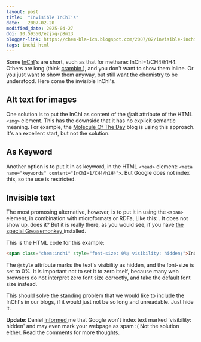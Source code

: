 ```yaml
---
layout: post
title:  "Invisible InChI's"
date:   2007-02-20
modified_date: 2025-04-27
doi: 10.59350/ezjxg-p8m13
blogger-link: https://chem-bla-ics.blogspot.com/2007/02/invisible-inchis.html
tags: inchi html
---
```


Some [InChI](http://www.iupac.org/inchi/)'s are short, such as that for methane: <span class="chem:inchi">InChI=1/CH4/h1H4</span>.
Others are long (think [crambin <i class="fa-solid fa-recycle fa-xs"></i>](http://chem-bla-ics.linkedchemistry.info/2006/03/31/inchis-in-latex-and-cdk-news.html)), and you don't
want to show them inline. Or you just want to show them anyway, but still want the chemistry to be understood. Here come the
invisible InChI's.

## Alt text for images

One solution is to put the InChI as content of the @alt attribute of the HTML `<img>` element. This has the downside that it
has no explicit semantic meaning. For example, the [Molecule Of The Day](http://scienceblogs.com/moleculeoftheday/) blog is using
this approach. It's an excellent start, but not the solution.

## As Keyword

Another option is to put it in as keyword, in the HTML `<head>` element: `<meta name="keywords" content="InChI=1/CH4/h1H4">`.
But Google does not index this, so the use is restricted.

## Invisible text

The most promosing alternative, however, is to put it in using the `<span>` element, in combination with microformats or RDFa,
Like this: <span class="chem:inchi" style="font-size: 0%; visibility: hidden;">InChI=1/CH4/h1H4</span>.
It does not show up, does it? But it is really there, as you would see, if you have
[the special Greasemonkey <i class="fa-solid fa-recycle fa-xs"></i>
](http://chem-bla-ics.linkedchemistry.info/2006/12/19/chemistry-in-html-greasemonkey-again.html) installed.

This is the HTML code for this example:

```html
<span class="chem:inchi" style="font-size: 0%; visibility: hidden;">InChI=1/CH4/h1H4</span>
```

The `@style` attribute marks the text's visibility as hidden, and the font-size is set to 0%. It is important not to set it
to zero itself, because many web browsers do not interpret zero font size correctly, and take the default font size instead.

This should solve the standing problem that we would like to include the InChI's in our blogs, if it would just not be so
long and unreadable. Just hide it.

**Update**: Daniel [informed <i class="fa-solid fa-box-archive fa-xs"></i>](https://web.archive.org/web/20070514085137/https://chem-bla-ics.blogspot.com/2007/02/invisible-inchis.html#comment-6321491648638004528) <!-- keep link -->
me that Google won't index text marked 'visibility: hidden' and may even mark your webpage as spam :( Not the solution either.
Read the comments for more thoughts.
